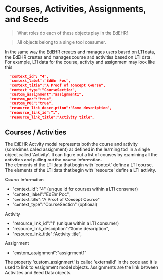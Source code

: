 # Courses, Activities, Assignments, and Seeds

> What roles do each of these objects play in the EdEHR?

> All objects belong to a single tool consumer.  

In the same way the EdEHR creates and manages users based on LTI data, the EdEHR creates and
manages course and activities based on LTI data. For example, LTI data for the course, activity and assignment may look like this

```json
  "context_id": "4",
  "context_label":"EdEhr Poc",
  "context_title":"A Proof of Concept Course",
  "context_type":"CourseSection",
  "custom_assignment":"assignment1",
  "custom_poc":"true",
  "custom_POC":"true",
  "resource_link_description":"Some description",
  "resource_link_id":"1",
  "resource_link_title":"Activity title",
```

## Courses / Activities

The EdEHR Activity model represents both the course and activity (sometimes called assignment) as defined in the 
learning tool in a single object called 'Activity'.  It can figure out a list of courses by examining all the activities
and pulling out the course information.  
The elements of the LTI data that begin with 'context' define a LTI course.
The elements of the LTI data that begin with 'resource' define a LTI activity.

Course information
- "context_id": "4" (unique id for courses within a LTI consumer)
- "context_label":"EdEhr Poc",
- "context_title":"A Proof of Concept Course"
- "context_type":"CourseSection" (optional)

Activity
- "resource_link_id":"1" (unique within a LTI consumer)
- "resource_link_description":"Some description",
- "resource_link_title":"Activity title",

Assignment
- "custom_assignment":"assignment1"

The property 'custom_assignment' is called 'externalId' in the code and it is used to link to Assignment model objects. Assignments
are the link between Activities and Seed Data objects.
